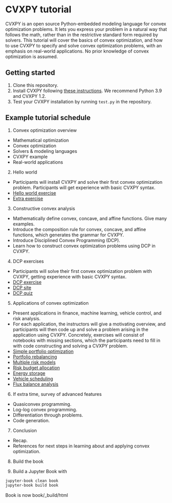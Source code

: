 # CVXPY tutorial

CVXPY is an open source Python-embedded modeling language for convex optimization problems. It lets you express your problem in a natural way that follows the math, rather than in the restrictive standard form required by solvers. This tutorial will cover the basics of convex optimization, and how to use CVXPY to specify and solve convex optimization problems, with an emphasis on real-world applications. No prior knowledge of convex optimization is assumed.

## Getting started

1. Clone this repository. 
2. Install CVXPY following [these instructions](https://www.cvxpy.org/install/index.html). We recommend Python 3.9 and CVXPY 1.2. 
3. Test your CVXPY installation by running ``test.py`` in the repository.

## Example tutorial schedule

1. Convex optimization overview
* Mathematical optimization
* Convex optimization
* Solvers & modeling languages
* CVXPY example
* Real-world applications

2. Hello world
* Participants will install CVXPY and solve their first convex optimization problem. Participants will get experience
with basic CVXPY syntax.
* [Hello world exercise](https://github.com/cvxgrp/cvx_short_course/blob/master/exercises/hello_world.ipynb)
* [Extra exercise](https://github.com/cvxgrp/cvx_short_course/blob/master/exercises/Lasso.ipynb)

3. Constructive convex analysis
* Mathematically define convex, concave, and affine functions. Give many examples.
* Introduce the composition rule for convex, concave, and affine functions, which generates the grammar for
CVXPY.
* Introduce Disciplined Convex Programming (DCP).
* Learn how to construct convex optimization problems using DCP in CVXPY.

4. DCP exercises
* Participants will solve their first convex optimization problem with CVXPY, getting experience with basic CVXPY
syntax.
* [DCP exercise](https://github.com/cvxgrp/cvx_short_course/blob/master/exercises/DCP_analysis.ipynb)
* [DCP site](https://dcp.stanford.edu/)
* [DCP quiz](https://dcp.stanford.edu/quiz)

5. Applications of convex optimization
* Present applications in finance, machine learning, vehicle control, and risk analysis.
* For each application, the instructors will give a motivating overview, and participants will then code up and solve
a problem arising in the application using CVXPY. Concretely, exercises will consist of notebooks with missing
sections, which the participants need to fill in with code constructing and solving a CVXPY problem.
* [Simple portfolio optimization](https://github.com/cvxgrp/cvx_short_course/blob/master/exercises/13.3.ipynb)
* [Portfolio rebalancing](https://github.com/cvxgrp/cvx_short_course/blob/master/exercises/13.21.ipynb)
* [Multiple risk models](https://github.com/cvxgrp/cvx_short_course/blob/master/exercises/13.22.ipynb)
* [Risk budget allocation](https://github.com/cvxgrp/cvx_short_course/blob/master/exercises/13.20.ipynb)
* [Energy storage](https://github.com/cvxgrp/cvx_short_course/blob/master/exercises/16.9.ipynb)
* [Vehicle scheduling](https://github.com/cvxgrp/cvx_short_course/blob/master/exercises/3.20.ipynb)
* [Flux balance analysis](https://github.com/cvxgrp/cvx_short_course/blob/master/exercises/17.3.ipynb)

6. If extra time, survey of advanced features
* Quasiconvex programming.
* Log-log convex programming.
* Differentiation through problems.
* Code generation.

7. Conclusion
* Recap.
* References for next steps in learning about and applying convex optimization.

8. Build the book

9. Build a Jupyter Book with
```bash
jupyter-book clean book
jupyter-book build book
```
Book is now book/_build/html
